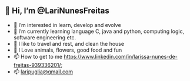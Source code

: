 ## 👋 Hi, I’m @LariNunesFreitas

- 👀 I’m interested in learn, develop and evolve
- 👀 I’m currently learning language C, java and python, computing logic, software engineering etc.
- 🌱 I like to travel and rest, and clean the house
- 💞️ I Love animals, flowers, good food and fun
- 📫 How to get to me https://www.linkedin.com/in/larissa-nunes-de-freitas-939336201/;
- 📫 laripuglia@gmail.com

<!---
LariNunesFreitas/LariNunesFreitas is a ✨ special ✨ repository because its `README.md` (this file) appears on your GitHub profile.
You can click the Preview link to take a look at your changes.
--->
